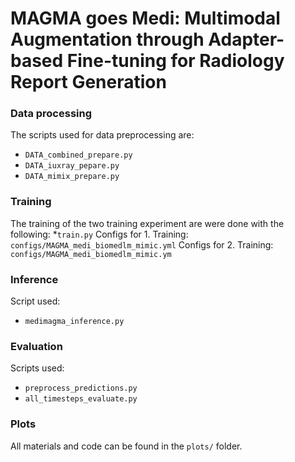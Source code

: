 # MAGMA goes Medi: Multimodal Augmentation through Adapter-based Fine-tuning for Radiology Report Generation

### Data processing
The scripts used for data preprocessing are:
* `DATA_combined_prepare.py`
* `DATA_iuxray_pepare.py` 
* `DATA_mimix_prepare.py`

### Training
The training of the two training experiment are were done with the following:
*`train.py`
Configs for 1. Training: `configs/MAGMA_medi_biomedlm_mimic.yml`
Configs for 2. Training: `configs/MAGMA_medi_biomedlm_mimic.ym`

### Inference
Script used:
* `medimagma_inference.py`

### Evaluation
Scripts used:
* `preprocess_predictions.py`
* `all_timesteps_evaluate.py`

### Plots
All materials and code can be found in the `plots/` folder.
